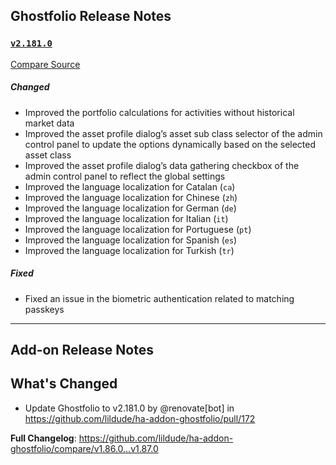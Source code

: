 ## Ghostfolio Release Notes

### [`v2.181.0`](https://redirect.github.com/ghostfolio/ghostfolio/blob/HEAD/CHANGELOG.md#21810---2025-07-11)

[Compare Source](https://redirect.github.com/ghostfolio/ghostfolio/compare/2.180.0...2.181.0)

##### Changed

- Improved the portfolio calculations for activities without historical market data
- Improved the asset profile dialog’s asset sub class selector of the admin control panel to update the options dynamically based on the selected asset class
- Improved the asset profile dialog’s data gathering checkbox of the admin control panel to reflect the global settings
- Improved the language localization for Catalan (`ca`)
- Improved the language localization for Chinese (`zh`)
- Improved the language localization for German (`de`)
- Improved the language localization for Italian (`it`)
- Improved the language localization for Portuguese (`pt`)
- Improved the language localization for Spanish (`es`)
- Improved the language localization for Turkish (`tr`)

##### Fixed

- Fixed an issue in the biometric authentication related to matching passkeys

---

## Add-on Release Notes




## What's Changed
* Update Ghostfolio to v2.181.0 by @renovate[bot] in https://github.com/lildude/ha-addon-ghostfolio/pull/172


**Full Changelog**: https://github.com/lildude/ha-addon-ghostfolio/compare/v1.86.0...v1.87.0
